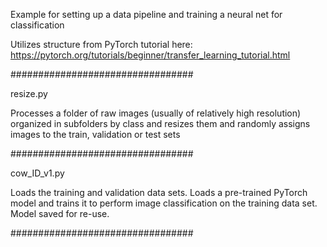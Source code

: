 

Example for setting up a data pipeline and training a neural net for classification

Utilizes structure from PyTorch tutorial here:
https://pytorch.org/tutorials/beginner/transfer_learning_tutorial.html

#################################

resize.py

Processes a folder of raw images (usually of relatively high resolution) organized in subfolders by class and resizes them and randomly assigns images to the train, validation or test sets

#################################

cow_ID_v1.py

Loads the training and validation data sets.  Loads a pre-trained PyTorch model and trains it to perform image classification on the training data set.  Model saved for re-use.

#################################





